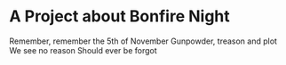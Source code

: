 A Project about Bonfire Night
=============================

Remember, remember the 5th of November
Gunpowder, treason and plot
We see no reason
Should ever be forgot 
